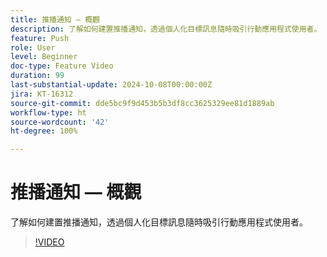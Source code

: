 ```yaml
---
title: 推播通知 — 概觀
description: 了解如何建置推播通知，透過個人化目標訊息隨時吸引行動應用程式使用者。
feature: Push
role: User
level: Beginner
doc-type: Feature Video
duration: 99
last-substantial-update: 2024-10-08T00:00:00Z
jira: KT-16312
source-git-commit: dde5bc9f9d453b5b3df8cc3625329ee81d1889ab
workflow-type: ht
source-wordcount: '42'
ht-degree: 100%

---
```



# 推播通知 — 概觀

了解如何建置推播通知，透過個人化目標訊息隨時吸引行動應用程式使用者。

>[!VIDEO](https://video.tv.adobe.com/v/3432679/?learn=on)
